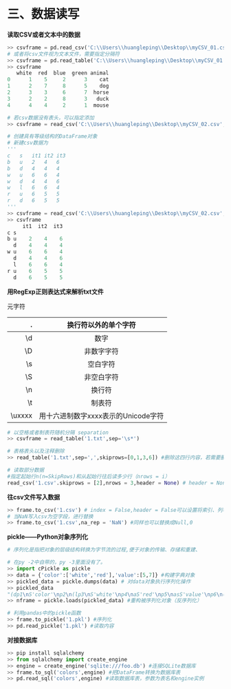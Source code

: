 # 三、数据读写

**读取CSV或者文本中的数据**

```python
>> csvframe = pd.read_csv('C:\\Users\\huangleping\\Desktop\\myCSV_01.csv') #读入文件用\\表示转义
# 或者将csv文件视为文本文件，需要指定分隔符
>> csvframe = pd.read_table('C:\\Users\\huangleping\\Desktop\\myCSV_01.csv',sep = ',') #没有分隔符会变成两列
>> csvframe
   white  red  blue  green animal
0      1    5     2      3    cat
1      2    7     8      5    dog
2      3    3     6      7  horse
3      2    2     8      3   duck
4      4    4     2      1  mouse

# 若csv数据没有表头，可以指定添加
>> csvframe = read_csv('C:\\Users\\huangleping\\Desktop\\myCSV_02.csv',names = ['w','r','b','g','a'])

# 创建具有等级结构的DataFrame对象
# 新建csv数据为
'''
c	s	it1	it2	it3
b	u	2	4	6
b	d	4	4	4
w	u	6	6	4
w	d	4	4	6
w	l	6	6	4
r	u	6	5	5
r	d	6	5	5
'''
>> csvframe = read_csv('C:\\Users\\huangleping\\Desktop\\myCSV_02.csv',index_col= ['c','s'])
>> csvframe
     it1  it2  it3
c s               
b u    2    4    6
  d    4    4    4
w u    6    6    4
  d    4    4    6
  l    6    6    4
r u    6    5    5
  d    6    5    5
```

**用RegExp正则表达式来解析txt文件**

元字符

|      . |       换行符以外的单个字符        |
| -----: | :---------------------: |
|     \d |           数字            |
|     \D |          非数字字符          |
|     \s |          空白字符           |
|     \S |          非空白字符          |
|     \n |           换行符           |
|     \t |           制表符           |
| \uxxxx | 用十六进制数字xxxx表示的Unicode字符 |

```python
# 以空格或者制表符随机分隔 separation
>> csvframe = read_table('1.txt',sep='\s*')

# 表格表头以及注释删除
>> read_table('1.txt',sep=',',skiprows=[0,1,3,6]) #删除这四行内容，若需要删除前四行skiprows=4即可

# 读取部分数据
#指定起始行n(n=SkipRows)和从起始行往后读多少行（nrows = i）
read_csv('1.csv'.skiprows = [2],nrows = 3,header = None) # header = None数据无表头，自动填充为None
```

**往csv文件写入数据**

```python
>> frame.to_csv('1.csv') # index = False,header = False可以设置将索引、列名称忽略
# 当NaN写入csv为空字段，进行替换
>> frame.to_csv('1.csv',na_rep = 'NaN') #同样也可以替换成Null,0
```

**pickle——Python对象序列化**

```python
# 序列化是指把对象的层级结构转换为字节流的过程,便于对象的传输、存储和重建、

# 在py -2中自带的，py -3里面没有了。
>> import cPickle as pickle
>> data = {'color':['white','red'],'value':[5,7]} #构建字典对象
>> pickled_data = pickle.dumps(data) # 对data对象执行序列化操作
>> pickled_data
"(dp1\nS'color'\np2\n(lp3\nS'white'\np4\naS'red'\np5\nasS'value'\np6\n(lp7\nI5\aI7\nas."
>> nframe = pickle.loads(pickled_data) #重构被序列化对象（反序列化）

# 利用pandas中的pickle函数
>> frame.to_pickle('1.pkl') #序列化
>> pd.read_pickle('1.pkl') #读取内容
```

**对接数据库**

```python
>> pip install sqlalchemy 
>> from sqlalchemy import create_engine 
>> engine = create_engine('sqlite:///foo.db') #连接SQLite数据库
>> frame.to_sql('colors',engine) #把DataFrame转换为数据库表
>> pd.read_sql('colors',engine) #读取数据库表，参数为表名和engine实例
```



